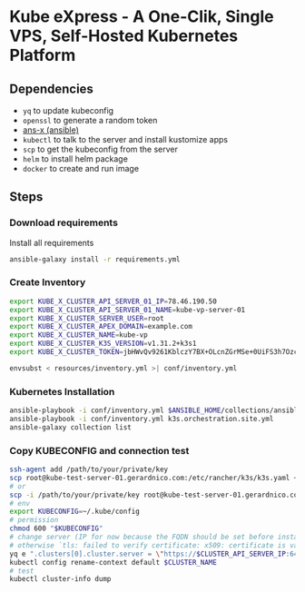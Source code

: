# Kube eXpress - A One-Clik, Single VPS, Self-Hosted Kubernetes Platform 


## Dependencies

* `yq` to update kubeconfig
* `openssl` to generate a random token
* [ans-x (ansible)](https://github.com/ansible-x)
* `kubectl` to talk to the server and install kustomize apps
* `scp` to get the kubeconfig from the server
* `helm` to install helm package
* `docker` to create and run image

## Steps

### Download requirements

Install all requirements
```bash
ansible-galaxy install -r requirements.yml
```

### Create Inventory


```bash
export KUBE_X_CLUSTER_API_SERVER_01_IP=78.46.190.50
export KUBE_X_CLUSTER_API_SERVER_01_NAME=kube-vp-server-01
export KUBE_X_CLUSTER_SERVER_USER=root
export KUBE_X_CLUSTER_APEX_DOMAIN=example.com
export KUBE_X_CLUSTER_NAME=kube-vp
export KUBE_X_CLUSTER_K3S_VERSION=v1.31.2+k3s1
export KUBE_X_CLUSTER_TOKEN=jbHWvQv9261KblczY7BX+OLcnZGrMSe+0UiFS3h7Ozc= # To generate a token: `openssl rand -base64 32 | tr -d '\n'`

envsubst < resources/inventory.yml >| conf/inventory.yml
```


### Kubernetes Installation

```bash
ansible-playbook -i conf/inventory.yml $ANSIBLE_HOME/collections/ansible_collections/k3s/orchestration/playbooks/site.yml
ansible-playbook -i conf/inventory.yml k3s.orchestration.site.yml
ansible-galaxy collection list
```

### Copy KUBECONFIG and connection test

```bash
ssh-agent add /path/to/your/private/key
scp root@kube-test-server-01.gerardnico.com:/etc/rancher/k3s/k3s.yaml ~/.kube/config
# or 
scp -i /path/to/your/private/key root@kube-test-server-01.gerardnico.com:/etc/rancher/k3s/k3s.yaml ~/.kube/config
# env
export KUBECONFIG=~/.kube/config
# permission
chmod 600 "$KUBECONFIG"
# change server (IP for now because the FQDN should be set before installing kube)
# otherwise `tls: failed to verify certificate: x509: certificate is valid for kube-test-server-01, kubernetes, kubernetes.default, kubernetes.default.svc, kubernetes.default.svc.cluster.local, localhost, not kube-test-server-01.xxx`
yq e ".clusters[0].cluster.server = \"https://$CLUSTER_API_SERVER_IP:6443\"" -i "$KUBECONFIG"
kubectl config rename-context default $CLUSTER_NAME
# test
kubectl cluster-info dump
```

